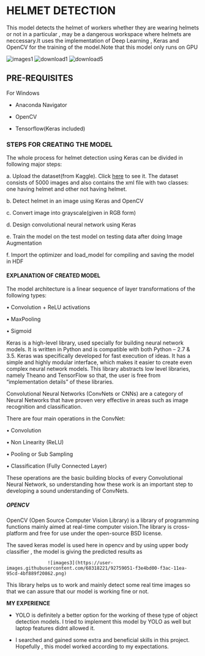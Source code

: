 # HELMET DETECTION
This model detects the helmet of workers whether they are wearing helmets or not in a particular , may be a dangerous workspace where helmets are neccessary.It uses the implementation of Deep Learning , Keras and OpenCV for the training of the  model.Note that this model only runs on GPU

![images1](https://user-images.githubusercontent.com/68318221/92746230-b1b57e80-f3a0-11ea-957c-ffd9fae0023d.png)      ![download1](https://user-images.githubusercontent.com/68318221/92746706-1e307d80-f3a1-11ea-90e0-bb139c6caf2d.png)              ![download5](https://user-images.githubusercontent.com/68318221/92747161-8f703080-f3a1-11ea-9dd1-e13588c23096.png)






## PRE-REQUISITES 

For Windows

- Anaconda Navigator

- OpenCV 

- Tensorflow(Keras included)





### STEPS FOR CREATING THE MODEL
The whole process for helmet detection using Keras can be divided in following  major steps:

a. Upload the dataset(from Kaggle). Click [here](https://www.kaggle.com/andrewmvd/hard-hat-detection "HD") to see it. The dataset consists of 5000 images and also contains the      xml file with two classes: one having helmet and other not having helmet.

b. Detect helmet in an image using Keras and OpenCV

c. Convert image into grayscale(given in RGB form) 

d. Design convolutional neural network using Keras

e. Train the model on the test model on testing data after doing Image Augmentation

f. Import the optimizer and load_model for compiling and saving the model in HDF







#### EXPLANATION OF  CREATED MODEL





The model architecture is a linear sequence of layer transformations of the following types:

• Convolution + ReLU activations

• MaxPooling

• Sigmoid

Keras is a high-level library, used specially for building neural network models. It is written in Python and is compatible with both Python – 2.7 & 3.5. Keras was specifically developed for fast execution of ideas. It has a simple and highly modular interface, which makes it easier to create even complex neural network models. This library abstracts low level libraries, namely Theano and TensorFlow so that, the user is free from “implementation details” of these libraries.



Convolutional Neural Networks (ConvNets or CNNs) are a category of Neural Networks that have proven very effective in areas such as image recognition and classification.

There are four main operations in the ConvNet:

• Convolution

• Non Linearity (ReLU)

• Pooling or Sub Sampling

• Classification (Fully Connected Layer)


These operations are the basic building blocks of every Convolutional Neural Network, so understanding how these work is an important step to developing a sound understanding of ConvNets.





##### OPENCV



OpenCV (Open Source Computer Vision Library) is a library of programming functions mainly aimed at real-time computer vision.The library is cross-platform and free for use under the open-source BSD license.


The saved keras model is used here in opencv and by using  upper body classifier , the model is giving the predicted results as






                   ![images3](https://user-images.githubusercontent.com/68318221/92759051-f3e4bd00-f3ac-11ea-95cd-4bf889f20862.png)



This library helps us to work and mainly detect some real time images so that we can assure that our model is working fine or not.




**MY EXPERIENCE**

- YOLO is definitely a better option for the working of these type of object detection models. I tried to implement this model by YOLO as well but laptop features didnt allowed it.

- I searched and gained some extra and beneficial skills in this project. Hopefully , this model worked according to my expectations.















     

